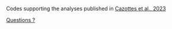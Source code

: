 Codes supporting the analyses published in [Cazottes et al., 2023](https://www.biorxiv.org/content/10.1101/2023.12.04.569904v1)

[Questions ?](mailto:cazottes.emmanuel@gmail.com)

